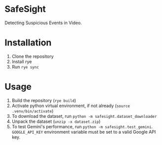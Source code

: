 # SafeSight
Detecting Suspicious Events in Video.

# Installation

1. Clone the repository
2. Install rye
3. Run ``` rye sync ```

# Usage

1. Build the repository (``` rye build ```)
2. Activate python virtual environment, if not already (``` source .venv/bin/activate ```)
3. To download the dataset, run ``` python -m safesight.dataset_downloader ```
4. Unpack the dataset (``` unzip -x dataset.zip ```)
5. To test Gemini's performance, run ``` python -m safesight.test_gemini ```. ``` GOOGLE_API_KEY ``` environment variable must be set to a valid Google API key.
